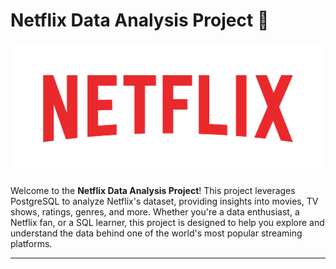 # Netflix Data Analysis Project 🎥

![Netflix Logo](https://github.com/ankitmahida6/Netflix-dataset/blob/main/Netflix_Logo.png)

Welcome to the **Netflix Data Analysis Project**! This project leverages PostgreSQL to analyze Netflix's dataset, providing insights into movies, TV shows, ratings, genres, and more. Whether you're a data enthusiast, a Netflix fan, or a SQL learner, this project is designed to help you explore and understand the data behind one of the world's most popular streaming platforms.

---
